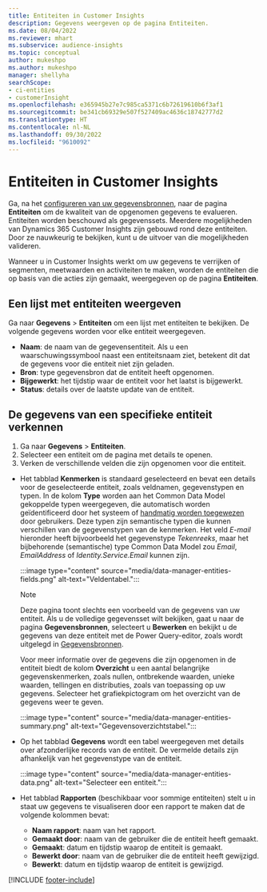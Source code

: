 ```yaml
---
title: Entiteiten in Customer Insights
description: Gegevens weergeven op de pagina Entiteiten.
ms.date: 08/04/2022
ms.reviewer: mhart
ms.subservice: audience-insights
ms.topic: conceptual
author: mukeshpo
ms.author: mukeshpo
manager: shellyha
searchScope:
- ci-entities
- customerInsight
ms.openlocfilehash: e365945b27e7c985ca5371c6b72619610b6f3af1
ms.sourcegitcommit: be341cb69329e507f527409ac4636c18742777d2
ms.translationtype: HT
ms.contentlocale: nl-NL
ms.lasthandoff: 09/30/2022
ms.locfileid: "9610092"
---
```

# <a name="entities-in-customer-insights"></a>Entiteiten in Customer Insights

Ga, na het [configureren van uw gegevensbronnen](data-sources.md), naar de pagina **Entiteiten** om de kwaliteit van de opgenomen gegevens te evalueren. Entiteiten worden beschouwd als gegevenssets. Meerdere mogelijkheden van Dynamics 365 Customer Insights zijn gebouwd rond deze entiteiten. Door ze nauwkeurig te bekijken, kunt u de uitvoer van die mogelijkheden valideren.

Wanneer u in Customer Insights werkt om uw gegevens te verrijken of segmenten, meetwaarden en activiteiten te maken, worden de entiteiten die op basis van die acties zijn gemaakt, weergegeven op de pagina **Entiteiten**.

## <a name="view-a-list-of-entities"></a>Een lijst met entiteiten weergeven

Ga naar **Gegevens** > **Entiteiten** om een lijst met entiteiten te bekijken. De volgende gegevens worden voor elke entiteit weergegeven.

- **Naam**: de naam van de gegevensentiteit. Als u een waarschuwingssymbool naast een entiteitsnaam ziet, betekent dit dat de gegevens voor die entiteit niet zijn geladen.
- **Bron**: type gegevensbron dat de entiteit heeft opgenomen.
- **Bijgewerkt**: het tijdstip waar de entiteit voor het laatst is bijgewerkt.
- **Status**: details over de laatste update van de entiteit.

## <a name="explore-a-specific-entitys-data"></a>De gegevens van een specifieke entiteit verkennen

1. Ga naar **Gegevens** > **Entiteiten**.
1. Selecteer een entiteit om de pagina met details te openen.  
1. Verken de verschillende velden die zijn opgenomen voor die entiteit.

- Het tabblad **Kenmerken** is standaard geselecteerd en bevat een details voor de geselecteerde entiteit, zoals veldnamen, gegevenstypen en typen. In de kolom **Type** worden aan het Common Data Model gekoppelde typen weergegeven, die automatisch worden geïdentificeerd door het systeem of [handmatig worden toegewezen](map-entities.md) door gebruikers. Deze typen zijn semantische typen die kunnen verschillen van de gegevenstypen van de kenmerken. Het veld *E-mail* hieronder heeft bijvoorbeeld het gegevenstype *Tekenreeks*, maar het bijbehorende (semantische) type Common Data Model zou *Email*, *EmailAddress* of *Identity.Service.Email* kunnen zijn.

   :::image type="content" source="media/data-manager-entities-fields.png" alt-text="Veldentabel.":::

   > [!NOTE]
   > Deze pagina toont slechts een voorbeeld van de gegevens van uw entiteit. Als u de volledige gegevensset wilt bekijken, gaat u naar de pagina **Gegevensbronnen**, selecteert u **Bewerken** en bekijkt u de gegevens van deze entiteit met de Power Query-editor, zoals wordt uitgelegd in [Gegevensbronnen](data-sources.md).

   Voor meer informatie over de gegevens die zijn opgenomen in de entiteit biedt de kolom **Overzicht** u een aantal belangrijke gegevenskenmerken, zoals nullen, ontbrekende waarden, unieke waarden, tellingen en distributies, zoals van toepassing op uw gegevens. Selecteer het grafiekpictogram om het overzicht van de gegevens weer te geven.

   :::image type="content" source="media/data-manager-entities-summary.png" alt-text="Gegevensoverzichtstabel.":::

- Op het tabblad **Gegevens** wordt een tabel weergegeven met details over afzonderlijke records van de entiteit. De vermelde details zijn afhankelijk van het gegevenstype van de entiteit.

   :::image type="content" source="media/data-manager-entities-data.png" alt-text="Selecteer een entiteit.":::

- Het tabblad **Rapporten** (beschikbaar voor sommige entiteiten) stelt u in staat uw gegevens te visualiseren door een rapport te maken dat de volgende kolommen bevat:

  - **Naam rapport**: naam van het rapport.
  - **Gemaakt door**: naam van de gebruiker die de entiteit heeft gemaakt.
  - **Gemaakt**: datum en tijdstip waarop de entiteit is gemaakt.
  - **Bewerkt door**: naam van de gebruiker die de entiteit heeft gewijzigd.
  - **Bewerkt**: datum en tijdstip waarop de entiteit is gewijzigd.

[!INCLUDE [footer-include](includes/footer-banner.md)]
